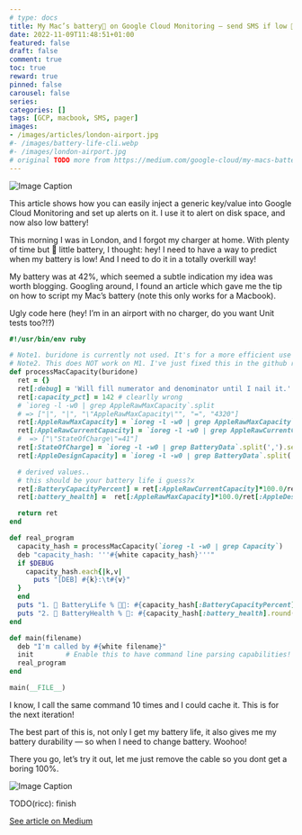 ```yaml
---
# type: docs
title: My Mac’s battery🔋 on Google Cloud Monitoring — send SMS if low 🪫
date: 2022-11-09T11:48:51+01:00
featured: false
draft: false
comment: true
toc: true
reward: true
pinned: false
carousel: false
series:
categories: []
tags: [GCP, macbook, SMS, pager]
images:
- /images/articles/london-airport.jpg
#- /images/battery-life-cli.webp
#- /images/london-airport.jpg
# original TODO more from https://medium.com/google-cloud/my-macs-battery-on-google-cloud-monitoring-with-sms-if-its-low-a1ccd70485fe
---
```


<!-- this works: ![Image Caption](/images/riccardo.jpg "Use Image Title as Caption aeroporto") -->
![Image Caption](/images/articles/london-airport.jpg "Taking a train to City Airport, my fav airport in London")


This article shows how you can easily inject a generic key/value into Google Cloud Monitoring and set up alerts on it. I use it to alert on disk space, and now also low battery!

This morning I was in London, and I forgot my charger at home. With plenty of time but 🪫 little battery, I thought: hey! I need to have a way to predict when my battery is low! And I need to do it in a totally overkill way!

<!--more-->

My battery was at 42%, which seemed a subtle indication my idea was worth blogging. Googling around, I found an article which gave me the tip on how to script my Mac’s battery (note this only works for a Macbook).

Ugly code here (hey! I’m in an airport with no charger, do you want Unit tests too?!?)

```ruby
#!/usr/bin/env ruby

# Note1. buridone is currently not used. It's for a more efficient use to extrapolate all info from a single file read.
# Note2. This does NOT work on M1. I've just fixed this in the github repo sakura. Find the updated 0.2 code there.
def processMacCapacity(buridone)
  ret = {}
  ret[:debug] = 'Will fill numerator and denominator until I nail it.'
  ret[:capacity_pct] = 142 # clearlly wrong
  # `ioreg -l -w0 | grep AppleRawMaxCapacity`.split
  # => ["|", "|", "\"AppleRawMaxCapacity\"", "=", "4320"]
  ret[:AppleRawMaxCapacity] = `ioreg -l -w0 | grep AppleRawMaxCapacity`.split[4].to_i
  ret[:AppleRawCurrentCapacity] = `ioreg -l -w0 | grep AppleRawCurrentCapacity`.split[4].to_i
  #  => ["\"StateOfCharge\"=41"]
  ret[:StateOfCharge] = `ioreg -l -w0 | grep BatteryData`.split(',').select{|e| e.match /StateOfCharge/ }[0].split('=')[1].to_i
  ret[:AppleDesignCapacity] = `ioreg -l -w0 | grep BatteryData`.split(',').select{|e| e.match /DesignCapacity/ }[0].split('=')[1].to_i

  # derived values..
  # this should be your battery life i guess?x
  ret[:BatteryCapacityPercent] = ret[:AppleRawCurrentCapacity]*100.0/ret[:AppleRawMaxCapacity]
  ret[:battery_health] =  ret[:AppleRawMaxCapacity]*100.0/ret[:AppleDesignCapacity]

  return ret
end

def real_program
  capacity_hash = processMacCapacity(`ioreg -l -w0 | grep Capacity`)
  deb "capacity_hash: '''#{white capacity_hash}'''"
  if $DEBUG
    capacity_hash.each{|k,v|
      puts "[DEB] #{k}:\t#{v}"
  }
  end
  puts "1. 🔋 BatteryLife % 🔌🪫: #{capacity_hash[:BatteryCapacityPercent].round(2)}"
  puts "2. 🔋 BatteryHealth % 🛟: #{capacity_hash[:battery_health].round(2)}"
end

def main(filename)
  deb "I'm called by #{white filename}"
  init        # Enable this to have command line parsing capabilities!
  real_program
end

main(__FILE__)
```



I know, I call the same command 10 times and I could cache it. This is for the next iteration!

The best part of this is, not only I get my battery life, it also gives me my battery durability — so when I need to change battery. Woohoo!

There you go, let’s try it out, let me just remove the cable so you dont get a boring 100%.

![Image Caption](/images/articles/battery-life-cli.webp "Here is my Battery Life and my Battery health")

TODO(ricc): finish


[See article on Medium](https://medium.com/google-cloud/my-macs-battery-on-google-cloud-monitoring-with-sms-if-its-low-a1ccd70485fe)
